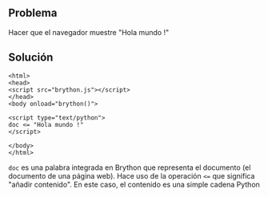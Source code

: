 Problema
-------

Hacer que el navegador muestre "Hola mundo !"


Solución
--------

    <html>
    <head>
    <script src="brython.js"></script>
    </head>
    <body onload="brython()">
    
    <script type="text/python">
    doc <= "Hola mundo !"
    </script>
    
    </body>
    </html>

`doc` es una palabra integrada en Brython que representa el documento (el documento de una página web). Hace uso de la operación `<=` que significa "añadir contenido". En este caso, el contenido es una simple cadena Python
